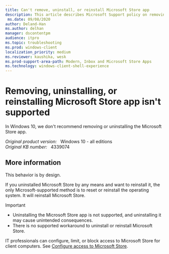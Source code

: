```yaml
---
title: Can't remove, uninstall, or reinstall Microsoft Store app
description: This article describes Microsoft Support policy on removing or uninstalling Microsoft Store App from Windows 10 devices.
 ms.date: 09/08/2020
author: Deland-Han
ms.author: delhan
manager: dscontentpm
audience: itpro
ms.topic: troubleshooting
ms.prod: windows-client
localization_priority: medium
ms.reviewer: kaushika, wesk
ms.prod-support-area-path: Modern, Inbox and Microsoft Store Apps
ms.technology: windows-client-shell-experience
---
```

# Removing, uninstalling, or reinstalling Microsoft Store app isn't supported

In Windows 10, we don't recommend removing or uninstalling the Microsoft Store app.

_Original product version:_ &nbsp; Windows 10 - all editions  
_Original KB number:_ &nbsp; 4339074

## More information

This behavior is by design.

If you uninstalled Microsoft Store by any means and want to reinstall it, the only Microsoft-supported method is to reset or reinstall the operating system. It will reinstall Microsoft Store.

> [!IMPORTANT]
>
> - Uninstalling the Microsoft Store app is not supported, and uninstalling it may cause unintended consequences.
> - There is no supported workaround to uninstall or reinstall Microsoft Store.

 IT professionals can configure, limit, or block access to Microsoft Store for client computers. See [Configure access to Microsoft Store](/windows/configuration/stop-employees-from-using-microsoft-store).
